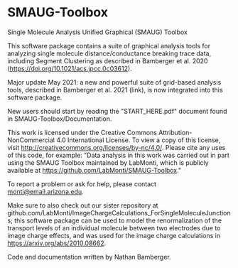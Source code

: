 # SMAUG-Toolbox
Single Molecule Analysis Unified Graphical (SMAUG) Toolbox

This software package contains a suite of graphical analysis tools for analyzing single molecule distance/conductance breaking trace data, including Segment Clustering as described in Bamberger et al. 2020 (https://doi.org/10.1021/acs.jpcc.0c03612).  

Major update May 2021: a new and powerful suite of grid-based analysis tools, described in Bamberger et al. 2021 (link), is now integrated into this software package.

New users should start by reading the "START_HERE.pdf" document found in SMAUG-Toolbox/Documentation.  

This work is licensed under the Creative Commons Attribution-NonCommercial 4.0 International License. To view a copy of this license, visit http://creativecommons.org/licenses/by-nc/4.0/.  Please cite any uses of this code, for example:
"Data analysis in this work was carried out in part using the SMAUG Toolbox maintained by LabMonti, which is publicly available at https://github.com/LabMonti/SMAUG-Toolbox."

To report a problem or ask for help, please contact monti@email.arizona.edu. 

Make sure to also check out our sister repository at github.com/LabMonti/ImageChargeCalculations_ForSingleMoleculeJunctions; this software package can be used to model the renormalization of the transport levels of an individual molecule between two electrodes due to image charge effects, and was used for the image charge calculations in https://arxiv.org/abs/2010.08662.

Code and documentation written by Nathan Bamberger.  
